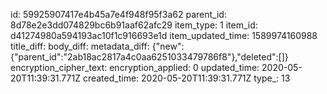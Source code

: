 id: 59925907417e4b45a7e4f948f95f3a62
parent_id: 8d78e2e3dd074829bc6b91aaf62afc29
item_type: 1
item_id: d41274980a594193ac10f1c916693e1d
item_updated_time: 1589974160988
title_diff: 
body_diff: 
metadata_diff: {"new":{"parent_id":"2ab18ac2817a4c0aa6251033479786f8"},"deleted":[]}
encryption_cipher_text: 
encryption_applied: 0
updated_time: 2020-05-20T11:39:31.771Z
created_time: 2020-05-20T11:39:31.771Z
type_: 13